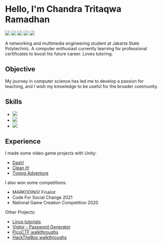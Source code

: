 # Hello, I'm Chandra Tritaqwa Ramadhan
<a href="https://linkedin.com/in/chandra-tritaqwa-ramadhan"><img src="https://img.shields.io/badge/-LinkedIn-0072b1?&style=for-the-badge&logo=linkedin&logoColor=white" /></a>
<a href="https://youtube.com/lolpotch"><img src="https://img.shields.io/badge/-YouTube-FF0000?&style=for-the-badge&logo=youtube&logoColor=white" /></a>
<a href="https://instagram.com/lolpotch"><img src="https://img.shields.io/badge/-Instagram-E4405F?&style=for-the-badge&logo=instagram&logoColor=white" /></a>
<a href="https://github.com/lolpotch"><img src="https://img.shields.io/badge/-GitHub-181717?style=for-the-badge&logo=GitHub&logoColor=white" /></a>
<a href="https://lolpotch.itch.io"><img src="https://img.shields.io/badge/-itch.io-FA5C5C?style=for-the-badge&logo=itch.io&logoColor=white" /></a>

A networking and multimedia engineering student at Jakarta State Polytechnic. A computer enthusiast currently learning for professional certificates to boost his future career. Loves tutoring.

## Objective
My journey in computer science has led me to develop a passion for teaching, and I wish my knowledge to be useful for the broader community. 

## Skills
- <img src="https://img.shields.io/badge/-Python-3776AB?&style=for-the-badge&logo=Python&logoColor=white" /></a>
- <img src="https://img.shields.io/badge/-C%23-239120?style=for-the-badge&logo=C%23&logoColor=white" />
- <img src="https://img.shields.io/badge/-Unity-000000?style=for-the-badge&logo=Unity&logoColor=white" />

## Experience
I made some video game projects with Unity:
- [Dash!](https://lolpotch.itch.io/dash)
- [Clean It!](https://lolpotch.itch.io/clean-it)
- [Typing Adventure](https://lolpotch.itch.io/typing-adventure)

I also won some competitions:
- MARKODING! Finalist
- Code For Social Change 2021
- National Game Creation Competition 2020

Other Projects:
- <a href="https://www.youtube.com/playlist?list=PLj8QP2AecOrQov8CAFWv65r0oR-ayWwg_">Linux tutorials</a>
- <a href="https://play.google.com/store/apps/details?id=com.Lolpotch.Vigtor&hl=en">Vigtor - Password Generator</a>
- <a href="https://www.youtube.com/playlist?list=PLj8QP2AecOrTgQdxJ6rQ3hhjnMboQGR4W">PicoCTF walkthroughs</a>
- <a href="https://www.youtube.com/playlist?list=PLj8QP2AecOrQ8sljBzZs7lblz0vgU5YnE">HackTheBox walkthroughs</a>
